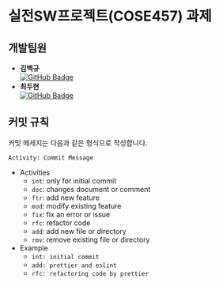 # 실전SW프로젝트(COSE457) 과제

## 개발팀원

- **김백규**  
  [![GitHub Badge](https://img.shields.io/badge/GitHub-181717?&logo=GitHub&logoColor=white&style=for-the-badge&link=https://github.com/baekgyu-kim)](https://github.com/baekgyu-kim)
- **최두현**  
  [![GitHub Badge](https://img.shields.io/badge/GitHub-181717?&logo=GitHub&logoColor=white&style=for-the-badge&link=https://github.com/Durn02)](https://github.com/Durn02)

## 커밋 규칙

커밋 메세지는 다음과 같은 형식으로 작성합니다.

```
Activity: Commit Message
```

-   Activities
    -   `int`: only for initial commit
    -   `doc`: changes document or comment
    -   `ftr`: add new feature
    -   `mod`: modify existing feature
    -   `fix`: fix an error or issue
    -   `rfc`: refactor code
    -   `add`: add new file or directory
    -   `rmv`: remove existing file or directory
-   Example
    -   `int: initial commit`
    -   `add: prettier and eslint`
    -   `rfc: refactoring code by prettier`